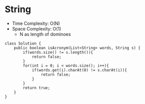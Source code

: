 # String
* Time Complexity: O(N)
* Space Complexity: O(1)
	* N as length of dominoes
```
class Solution {
    public boolean isAcronym(List<String> words, String s) {
        if(words.size() != s.length()){
            return false;
        }
        for(int i = 0; i < words.size(); i++){
            if(words.get(i).charAt(0) != s.charAt(i)){
                return false;
            }
        }
        return true;
    }
}
```